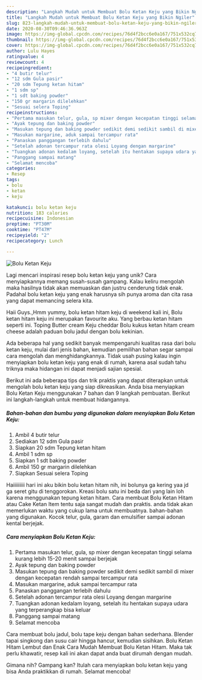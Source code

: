 ```yaml
---
description: "Langkah Mudah untuk Membuat Bolu Ketan Keju yang Bikin Ngiler"
title: "Langkah Mudah untuk Membuat Bolu Ketan Keju yang Bikin Ngiler"
slug: 823-langkah-mudah-untuk-membuat-bolu-ketan-keju-yang-bikin-ngiler
date: 2020-08-30T09:46:36.963Z
image: https://img-global.cpcdn.com/recipes/76d4f2bcc6e0a167/751x532cq70/bolu-ketan-keju-foto-resep-utama.jpg
thumbnail: https://img-global.cpcdn.com/recipes/76d4f2bcc6e0a167/751x532cq70/bolu-ketan-keju-foto-resep-utama.jpg
cover: https://img-global.cpcdn.com/recipes/76d4f2bcc6e0a167/751x532cq70/bolu-ketan-keju-foto-resep-utama.jpg
author: Lulu Hayes
ratingvalue: 4
reviewcount: 4
recipeingredient:
- "4 butir telur"
- "12 sdm Gula pasir"
- "20 sdm Tepung ketan hitam"
- "1 sdm sp"
- "1 sdt baking powder"
- "150 gr margarin dilelehkan"
- "Sesuai selera Toping"
recipeinstructions:
- "Pertama masukan telur, gula, sp mixer dengan kecepatan tinggi selama kurang lebih 15-20 menit sampai berjejak"
- "Ayak tepung dan baking powder"
- "Masukan tepung dan baking powder sedikit demi sedikit sambil di mixer dengan kecepatan rendah sampai tercampur rata"
- "Masukan margarine, aduk sampai tercampur rata"
- "Panaskan panggangan terlebih dahulu"
- "Setelah adonan tercampur rata olesi Loyang dengan margarine"
- "Tuangkan adonan kedalam loyang, setelah itu hentakan supaya udara yang terperangkap bisa keluar"
- "Panggang sampai matang"
- "Selamat mencoba"
categories:
- Resep
tags:
- bolu
- ketan
- keju

katakunci: bolu ketan keju 
nutrition: 183 calories
recipecuisine: Indonesian
preptime: "PT30M"
cooktime: "PT47M"
recipeyield: "2"
recipecategory: Lunch

---
```



![Bolu Ketan Keju](https://img-global.cpcdn.com/recipes/76d4f2bcc6e0a167/751x532cq70/bolu-ketan-keju-foto-resep-utama.jpg)

Lagi mencari inspirasi resep bolu ketan keju yang unik? Cara menyiapkannya memang susah-susah gampang. Kalau keliru mengolah maka hasilnya tidak akan memuaskan dan justru cenderung tidak enak. Padahal bolu ketan keju yang enak harusnya sih punya aroma dan cita rasa yang dapat memancing selera kita.

Haii Guys.,Hmm yummy, bolu ketan hitam keju di weekend kali ini, Bolu ketan hitam keju ini merupakan favourite aku. Yang berbau ketan hitam seperti ini. Toping Butter cream Keju cheddar Bolu kukus ketan hitam cream cheese adalah paduan bolu jadul dengan bolu kekinian.

Ada beberapa hal yang sedikit banyak mempengaruhi kualitas rasa dari bolu ketan keju, mulai dari jenis bahan, kemudian pemilihan bahan segar sampai cara mengolah dan menghidangkannya. Tidak usah pusing kalau ingin menyiapkan bolu ketan keju yang enak di rumah, karena asal sudah tahu triknya maka hidangan ini dapat menjadi sajian spesial.


Berikut ini ada beberapa tips dan trik praktis yang dapat diterapkan untuk mengolah bolu ketan keju yang siap dikreasikan. Anda bisa menyiapkan Bolu Ketan Keju menggunakan 7 bahan dan 9 langkah pembuatan. Berikut ini langkah-langkah untuk membuat hidangannya.

<!--inarticleads1-->

##### Bahan-bahan dan bumbu yang digunakan dalam menyiapkan Bolu Ketan Keju:

1. Ambil 4 butir telur
1. Sediakan 12 sdm Gula pasir
1. Siapkan 20 sdm Tepung ketan hitam
1. Ambil 1 sdm sp
1. Siapkan 1 sdt baking powder
1. Ambil 150 gr margarin dilelehkan
1. Siapkan Sesuai selera Toping


Haiiiiiiiii hari ini aku bikin bolu ketan hitam nih, ini bolunya ga kering yaa jd ga seret gitu di tenggorokan. Kreasi bolu satu ini beda dari yang lain loh karena menggunakan tepung ketan hitam. Cara membuat Bolu Ketan Hitam atau Cake Ketan Item tentu saja sangat mudah dan praktis. anda tidak akan memerlukan waktu yang cukup lama untuk membuatnya. bahan-bahan yang digunakan. Kocok telur, gula, garam dan emulsifier sampai adonan kental berjejak. 

<!--inarticleads2-->

##### Cara menyiapkan Bolu Ketan Keju:

1. Pertama masukan telur, gula, sp mixer dengan kecepatan tinggi selama kurang lebih 15-20 menit sampai berjejak
1. Ayak tepung dan baking powder
1. Masukan tepung dan baking powder sedikit demi sedikit sambil di mixer dengan kecepatan rendah sampai tercampur rata
1. Masukan margarine, aduk sampai tercampur rata
1. Panaskan panggangan terlebih dahulu
1. Setelah adonan tercampur rata olesi Loyang dengan margarine
1. Tuangkan adonan kedalam loyang, setelah itu hentakan supaya udara yang terperangkap bisa keluar
1. Panggang sampai matang
1. Selamat mencoba


Cara membuat bolu jadul, bolu tape keju dengan bahan sederhana. Blender tapai singkong dan susu cair hingga hancur, kemudian sisihkan. Bolu Ketan Hitam Lembut dan Enak Cara Mudah Membuat Bolu Ketan Hitam. Maka tak perlu khawatir, resep kali ini akan dapat anda buat dirumah dengan mudah. 

Gimana nih? Gampang kan? Itulah cara menyiapkan bolu ketan keju yang bisa Anda praktikkan di rumah. Selamat mencoba!
